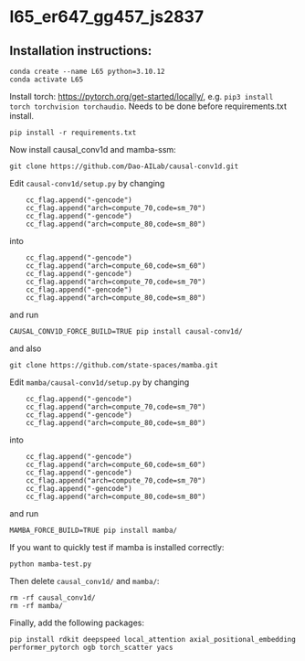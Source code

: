 # l65_er647_gg457_js2837

## Installation instructions:

```
conda create --name L65 python=3.10.12
conda activate L65
```
Install torch: https://pytorch.org/get-started/locally/, e.g. `pip3 install torch torchvision torchaudio`.
Needs to be done before requirements.txt install.

```
pip install -r requirements.txt
```
Now install causal_conv1d and mamba-ssm:
```
git clone https://github.com/Dao-AILab/causal-conv1d.git
```
Edit `causal-conv1d/setup.py` by changing
```
    cc_flag.append("-gencode")
    cc_flag.append("arch=compute_70,code=sm_70")
    cc_flag.append("-gencode")
    cc_flag.append("arch=compute_80,code=sm_80")
```
into
```
    cc_flag.append("-gencode")
    cc_flag.append("arch=compute_60,code=sm_60")
    cc_flag.append("-gencode")
    cc_flag.append("arch=compute_70,code=sm_70")
    cc_flag.append("-gencode")
    cc_flag.append("arch=compute_80,code=sm_80")
```
and run
```
CAUSAL_CONV1D_FORCE_BUILD=TRUE pip install causal-conv1d/
```
and also
```
git clone https://github.com/state-spaces/mamba.git
```
Edit `mamba/causal-conv1d/setup.py` by changing
```
    cc_flag.append("-gencode")
    cc_flag.append("arch=compute_70,code=sm_70")
    cc_flag.append("-gencode")
    cc_flag.append("arch=compute_80,code=sm_80")
```
into
```
    cc_flag.append("-gencode")
    cc_flag.append("arch=compute_60,code=sm_60")
    cc_flag.append("-gencode")
    cc_flag.append("arch=compute_70,code=sm_70")
    cc_flag.append("-gencode")
    cc_flag.append("arch=compute_80,code=sm_80")
```
and run
```
MAMBA_FORCE_BUILD=TRUE pip install mamba/
```

If you want to quickly test if mamba is installed correctly:
```
python mamba-test.py
```
Then delete `causal_conv1d/` and `mamba/`:
```
rm -rf causal_conv1d/
rm -rf mamba/
```

Finally, add the following packages:
```
pip install rdkit deepspeed local_attention axial_positional_embedding performer_pytorch ogb torch_scatter yacs
```